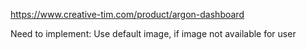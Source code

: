 https://www.creative-tim.com/product/argon-dashboard

Need to implement:
 Use default image, if image not available for user
 
